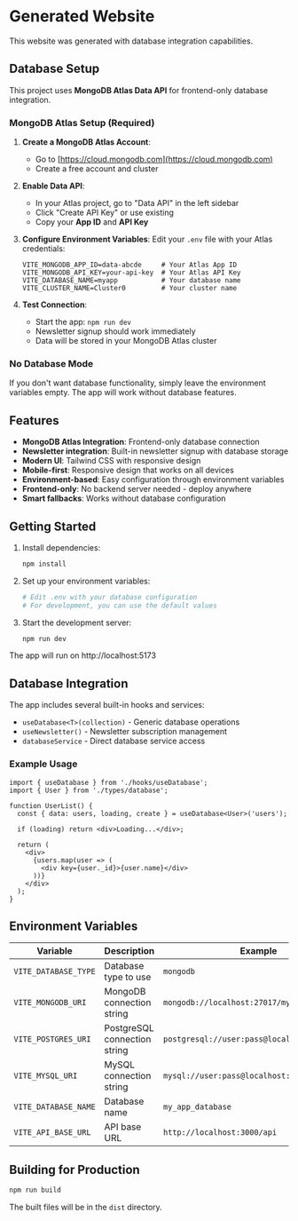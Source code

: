# Generated Website

This website was generated with database integration capabilities.

## Database Setup

This project uses **MongoDB Atlas Data API** for frontend-only database integration.

### MongoDB Atlas Setup (Required)

1. **Create a MongoDB Atlas Account**:
   - Go to [https://cloud.mongodb.com](https://cloud.mongodb.com)
   - Create a free account and cluster

2. **Enable Data API**:
   - In your Atlas project, go to "Data API" in the left sidebar
   - Click "Create API Key" or use existing
   - Copy your **App ID** and **API Key**

3. **Configure Environment Variables**:
   Edit your `.env` file with your Atlas credentials:
   ```env
   VITE_MONGODB_APP_ID=data-abcde     # Your Atlas App ID
   VITE_MONGODB_API_KEY=your-api-key  # Your Atlas API Key  
   VITE_DATABASE_NAME=myapp           # Your database name
   VITE_CLUSTER_NAME=Cluster0         # Your cluster name
   ```

4. **Test Connection**:
   - Start the app: `npm run dev`
   - Newsletter signup should work immediately
   - Data will be stored in your MongoDB Atlas cluster

### No Database Mode
If you don't want database functionality, simply leave the environment variables empty. The app will work without database features.

## Features

- **MongoDB Atlas Integration**: Frontend-only database connection
- **Newsletter integration**: Built-in newsletter signup with database storage
- **Modern UI**: Tailwind CSS with responsive design
- **Mobile-first**: Responsive design that works on all devices
- **Environment-based**: Easy configuration through environment variables
- **Frontend-only**: No backend server needed - deploy anywhere
- **Smart fallbacks**: Works without database configuration

## Getting Started

1. Install dependencies:
   ```bash
   npm install
   ```

2. Set up your environment variables:
   ```bash
   # Edit .env with your database configuration
   # For development, you can use the default values
   ```

3. Start the development server:
   ```bash
   npm run dev
   ```

The app will run on http://localhost:5173

## Database Integration

The app includes several built-in hooks and services:

- `useDatabase<T>(collection)` - Generic database operations
- `useNewsletter()` - Newsletter subscription management
- `databaseService` - Direct database service access

### Example Usage

```tsx
import { useDatabase } from './hooks/useDatabase';
import { User } from './types/database';

function UserList() {
  const { data: users, loading, create } = useDatabase<User>('users');
  
  if (loading) return <div>Loading...</div>;
  
  return (
    <div>
      {users.map(user => (
        <div key={user._id}>{user.name}</div>
      ))}
    </div>
  );
}
```

## Environment Variables

| Variable | Description | Example |
|----------|-------------|---------|
| `VITE_DATABASE_TYPE` | Database type to use | `mongodb` |
| `VITE_MONGODB_URI` | MongoDB connection string | `mongodb://localhost:27017/mydb` |
| `VITE_POSTGRES_URI` | PostgreSQL connection string | `postgresql://user:pass@localhost:5432/mydb` |
| `VITE_MYSQL_URI` | MySQL connection string | `mysql://user:pass@localhost:3306/mydb` |
| `VITE_DATABASE_NAME` | Database name | `my_app_database` |
| `VITE_API_BASE_URL` | API base URL | `http://localhost:3000/api` |

## Building for Production

```bash
npm run build
```

The built files will be in the `dist` directory.
